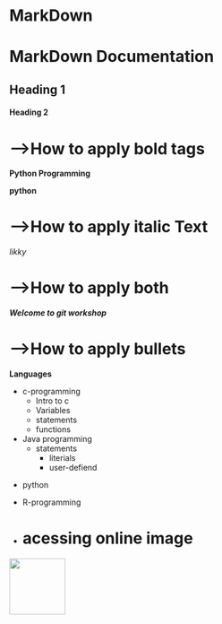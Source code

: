 # MarkDown
# MarkDown Documentation
## Heading 1
#### Heading 2
# -->How to apply bold tags
**Python Programming**

__python__
# -->How to apply italic Text
*likky*
# -->How to apply both
***Welcome to git workshop***
# -->How to apply bullets
**Languages**
+ c-programming
  + Intro to c
  + Variables
  + statements
  + functions
+ Java programming
  + statements
    + literials 
    - user-defiend
- python
* R-programming
* # acessing online image
<img src="https://st4.depositphotos.com/11095424/27029/i/1600/depositphotos_270299222-stock-photo-doraemon-japan-manga-illustration-characters.jpg" height=100px width=100px>
